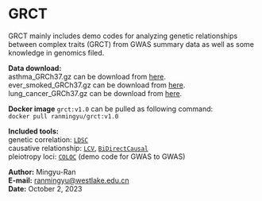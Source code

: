 # GRCT
GRCT mainly includes demo codes for analyzing genetic relationships between complex traits (GRCT) from GWAS summary data as well as some knowledge in genomics filed.  

**Data download:**  
asthma_GRCh37.gz can be download from [here](https://yanglab.westlake.edu.cn/data/fastgwa_data/UKBbin/495_PheCode.v1.0.fastGWA.gz).  
ever_smoked_GRCh37.gz can be download from [here](https://yanglab.westlake.edu.cn/data/fastgwa_data/UKBbin/20160.v1.0.fastGWA.gz).  
lung_cancer_GRCh37.gz can be download from [here](https://yanglab.westlake.edu.cn/data/fastgwa_data/UKBbin/165.1_PheCode.v1.0.fastGWA.gz).  

**Docker image** `grct:v1.0` can be pulled as following command:  
`docker pull ranmingyu/grct:v1.0`

**Included tools:**  
genetic correlation: [`LDSC`](https://github.com/bulik/ldsc)  
causative relationship: [`LCV`](https://github.com/lukejoconnor/LCV), [`BiDirectCausal`](https://github.com/xue-hr/BiDirectCausal)    
pleiotropy loci: [`COLOC`](https://github.com/chr1swallace/coloc) (demo code for GWAS to GWAS)  
  
**Author:** Mingyu-Ran  
**E-mail:** ranmingyu@westlake.edu.cn  
**Date:** October 2, 2023
